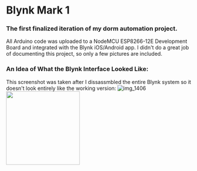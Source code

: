# Blynk Mark 1
### The first finalized iteration of my dorm automation project. 
All Arduino code was uploaded to a NodeMCU ESP8266-12E Development Board and integrated with the Blynk iOS/Android app. I didn't do a great job of documenting this project, so only a few pictures are included.

### An Idea of What the Blynk Interface Looked Like:
This screenshot was taken after I dissassmbled the entire Blynk system so it doesn't look entirely like the working version:
![img_1406](https://cloud.githubusercontent.com/assets/24536303/25608457/b7e524ac-2ecf-11e7-9058-a9f0e88ad1f3.PNG)
<img src="https://cloud.githubusercontent.com/assets/24536303/25608457/b7e524ac-2ecf-11e7-9058-a9f0e88ad1f3.PNG" width="200" />
